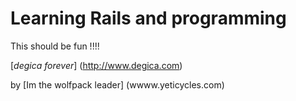 # Learning Rails and programming #

This should be fun  !!!!

[*degica forever*] (http://www.degica.com)

by [Im the wolfpack leader]  (wwww.yeticycles.com)

